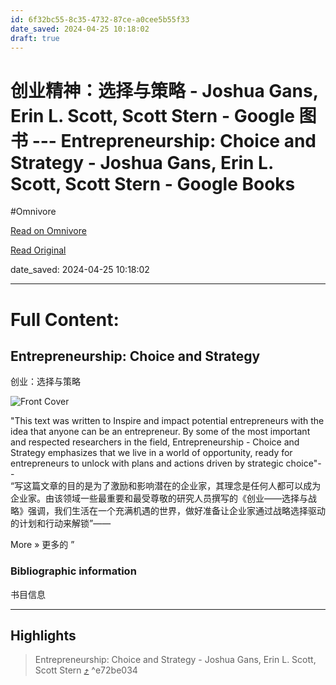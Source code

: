 ```yaml
---
id: 6f32bc55-8c35-4732-87ce-a0cee5b55f33
date_saved: 2024-04-25 10:18:02
draft: true
---
```


# 创业精神：选择与策略 - Joshua Gans, Erin L. Scott, Scott Stern - Google 图书 --- Entrepreneurship: Choice and Strategy - Joshua Gans, Erin L. Scott, Scott Stern - Google Books
#Omnivore

[Read on Omnivore](https://omnivore.app/me/joshua-gans-erin-l-scott-scott-stern-google-entrepreneurship-cho-18f159ed544)

[Read Original](https://books.google.com/books/about/Entrepreneurship.html?id=Ykdw0AEACAAJ)

date_saved: 2024-04-25 10:18:02


--- 

# Full Content: 

## Entrepreneurship: Choice and Strategy  
创业：选择与策略

![Front Cover](https://proxy-prod.omnivore-image-cache.app/128x0,sOUb0D7UJpeWSsb_Y0bjisNyg28U2U09DKOGmm79Hcc0/https://books.google.com/books/content?id=Ykdw0AEACAAJ&printsec=frontcover&img=1&zoom=1&imgtk=AFLRE73MlzQNUhNtV5hy2NnO4JA8I9-YDewKsyuX5r9Mhm5-r1EMc6p9ayKII2nYSAeANm1HLEK93C76bEtlukQ0ausYSSXPHOOAfs76dyITPiF1OpG7DwJvF0vyydCW-HWl5x7YsHV- "Front Cover")

"This text was written to Inspire and impact potential entrepreneurs with the idea that anyone can be an entrepreneur. By some of the most important and respected researchers in the field, Entrepreneurship - Choice and Strategy emphasizes that we live in a world of opportunity, ready for entrepreneurs to unlock with plans and actions driven by strategic choice"--  
“写这篇文章的目的是为了激励和影响潜在的企业家，其理念是任何人都可以成为企业家。由该领域一些最重要和最受尊敬的研究人员撰写的《创业——选择与战略》强调，我们生活在一个充满机遇的世界，做好准备让企业家通过战略选择驱动的计划和行动来解锁”——

More »  更多的 ”

### Bibliographic information  
书目信息

---

## Highlights

> Entrepreneurship: Choice and Strategy - Joshua Gans, Erin L. Scott, Scott Stern [⤴️](https://omnivore.app/me/joshua-gans-erin-l-scott-scott-stern-google-entrepreneurship-cho-18f159ed544#e72be034-1e9a-4399-b1bf-7f4ab42517a5)  ^e72be034

